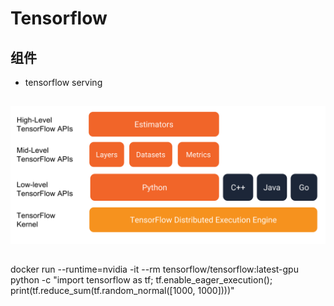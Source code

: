 # Tensorflow


## 组件
+ tensorflow serving

##
![img](img/tensorflow_programming_environment.png)

## 

docker run --runtime=nvidia -it --rm tensorflow/tensorflow:latest-gpu \
   python -c "import tensorflow as tf; tf.enable_eager_execution(); print(tf.reduce_sum(tf.random_normal([1000, 1000])))"
